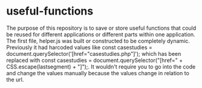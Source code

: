# useful-functions
The purpose of this repository is to save or store useful functions that could be reused for different applications or different parts within one application. The first file, helper.js was built or constructed to be completely dynamic. Previously it had harcoded values like const casestudies = document.querySelector('[href="casestudies.php"]');  which has been replaced with const casestudies = document.querySelector("[href=" + CSS.escape(lastsegment) + "]");.
It wouldn't require you to go into the code and change the values manually because the values change in relation to the url.
 
